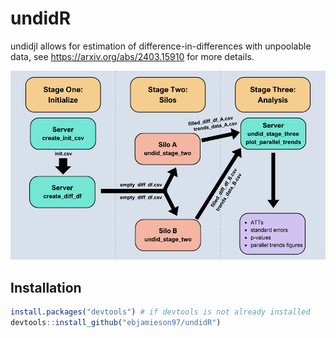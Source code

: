 # undidR

undidjl allows for estimation of difference-in-differences with unpoolable data, see https://arxiv.org/abs/2403.15910 for more details.

![undidR schematic](./images/undidR_schematic.png)

## Installation 
```R
install.packages("devtools") # if devtools is not already installed
devtools::install_github("ebjamieson97/undidR") 
```
